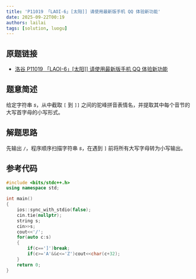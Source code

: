 ```yaml
---
title: 'P11019 「LAOI-6」[太阳]] 请使用最新版手机 QQ 体验新功能'
date: 2025-09-22T00:19
authors: lailai
tags: [solution, luogu]
---
```


## 原题链接

- [洛谷 P11019 「LAOI-6」\[太阳\]\] 请使用最新版手机 QQ 体验新功能](https://www.luogu.com.cn/problem/P11019)

<!-- truncate -->

## 题意简述

给定字符串 $s$，从中截取 `[` 到 `]]` 之间的驼峰拼音表情名，并提取其中每个音节的大写首字母的小写形式。

## 解题思路

先输出 `/`，程序顺序扫描字符串 $s$，在遇到 `]` 前将所有大写字母转为小写输出。

## 参考代码

```cpp
#include <bits/stdc++.h>
using namespace std;

int main()
{
	ios::sync_with_stdio(false);
	cin.tie(nullptr);
	string s;
	cin>>s;
	cout<<'/';
	for(auto c:s)
	{
		if(c==']')break;
		if(c>='A'&&c<='Z')cout<<char(c+32);
	}
	return 0;
}
```

